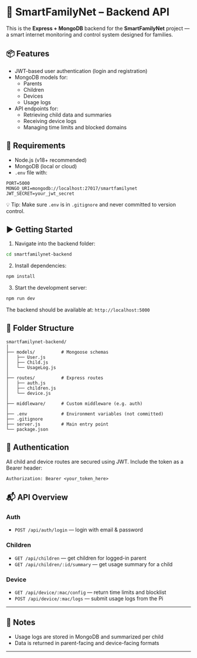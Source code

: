 # 🔧 SmartFamilyNet – Backend API

This is the **Express + MongoDB** backend for the **SmartFamilyNet** project — a smart internet monitoring and control system designed for families.

## 📦 Features

- JWT-based user authentication (login and registration)
- MongoDB models for:
  - Parents
  - Children
  - Devices
  - Usage logs
- API endpoints for:
  - Retrieving child data and summaries
  - Receiving device logs
  - Managing time limits and blocked domains

## 🧰 Requirements

- Node.js (v18+ recommended)
- MongoDB (local or cloud)
- `.env` file with:

```env
PORT=5000
MONGO_URI=mongodb://localhost:27017/smartfamilynet
JWT_SECRET=your_jwt_secret
```

💡 Tip: Make sure `.env` is in `.gitignore` and never committed to version control.

## ▶️ Getting Started

1. Navigate into the backend folder:

```bash
cd smartfamilynet-backend
```

2. Install dependencies:

```bash
npm install
```

3. Start the development server:

```bash
npm run dev
```

The backend should be available at: `http://localhost:5000`

## 📁 Folder Structure

```
smartfamilynet-backend/
│
├── models/          # Mongoose schemas
│   ├── User.js
│   ├── Child.js
│   └── UsageLog.js
│
├── routes/          # Express routes
│   ├── auth.js
│   ├── children.js
│   └── device.js
│
├── middleware/      # Custom middleware (e.g. auth)
│
├── .env             # Environment variables (not committed)
├── .gitignore
├── server.js        # Main entry point
└── package.json
```

## 🔐 Authentication

All child and device routes are secured using JWT. Include the token as a Bearer header:

```http
Authorization: Bearer <your_token_here>
```

## 📬 API Overview

### Auth

- `POST /api/auth/login` — login with email & password

### Children

- `GET /api/children` — get children for logged-in parent
- `GET /api/children/:id/summary` — get usage summary for a child

### Device

- `GET /api/device/:mac/config` — return time limits and blocklist
- `POST /api/device/:mac/logs` — submit usage logs from the Pi

---

## 📌 Notes

- Usage logs are stored in MongoDB and summarized per child
- Data is returned in parent-facing and device-facing formats

---
